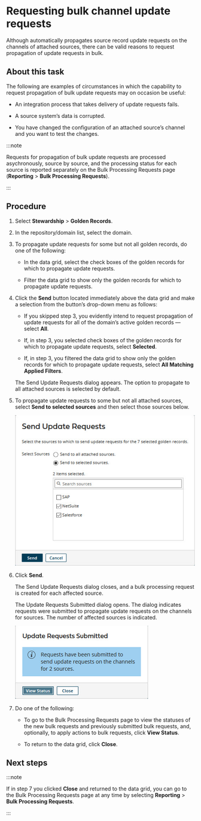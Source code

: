 # Requesting bulk channel update requests 

<head>
  <meta name="guidename" content="DataHub"/>
  <meta name="context" content="GUID-32304f9d-c9d3-4046-84b3-c4591421ebe0"/>
</head>


Although automatically propagates source record update requests on the channels of attached sources, there can be valid reasons to request propagation of update requests in bulk.

## About this task

The following are examples of circumstances in which the capability to request propagation of bulk update requests may on occasion be useful:

-   An integration process that takes delivery of update requests fails.

-   A source system’s data is corrupted.

-   You have changed the configuration of an attached source’s channel and you want to test the changes.


:::note

Requests for propagation of bulk update requests are processed asychronously, source by source, and the processing status for each source is reported separately on the Bulk Processing Requests page \(**Reporting** \> **Bulk Processing Requests**\).

:::

## Procedure

1.  Select **Stewardship** \> **Golden Records**.

2.  In the repository/domain list, select the domain.

3.  To propagate update requests for some but not all golden records, do one of the following:

    -   In the data grid, select the check boxes of the golden records for which to propagate update requests.

    -   Filter the data grid to show only the golden records for which to propagate update requests.

4.  Click the **Send** button located immediately above the data grid and make a selection from the button’s drop-down menu as follows:

    -   If you skipped step 3, you evidently intend to request propagation of update requests for all of the domain’s active golden records — select **All**.

    -   If, in step 3, you selected check boxes of the golden records for which to propagate update requests, select **Selected**.

    -   If, in step 3, you filtered the data grid to show only the golden records for which to propagate update requests, select **All Matching Applied Filters**.

    The Send Update Requests dialog appears. The option to propagate to all attached sources is selected by default.

5.  To propagate update requests to some but not all attached sources, select **Send to selected sources** and then select those sources below.

    ![Requesting bulk channel update requests](../Images/Stewardship/img-hub-send_update_requests_a42c3a11-15bd-4d6e-9aed-3609f76c436e.jpg)

6.  Click **Send**.

    The Send Update Requests dialog closes, and a bulk processing request is created for each affected source.

    The Update Requests Submitted dialog opens. The dialog indicates requests were submitted to propagate update requests on the channels for sources. The number of affected sources is indicated.

    ![Navigation options upon requesting bulk channel update requests are in the Update Requests Submitted dialog](../Images/Stewardship/img-hub-update_requests_submitted_99deda3a-b4a5-4985-b83c-9263c147bb94.jpg)

7.  Do one of the following:

    -   To go to the Bulk Processing Requests page to view the statuses of the new bulk requests and previously submitted bulk requests, and, optionally, to apply actions to bulk requests, click **View Status**.

    -   To return to the data grid, click **Close**.

## Next steps

:::note
        
If in step 7 you clicked **Close** and returned to the data grid, you can go to the Bulk Processing Requests page at any time by selecting **Reporting** \> **Bulk Processing Requests**.

:::